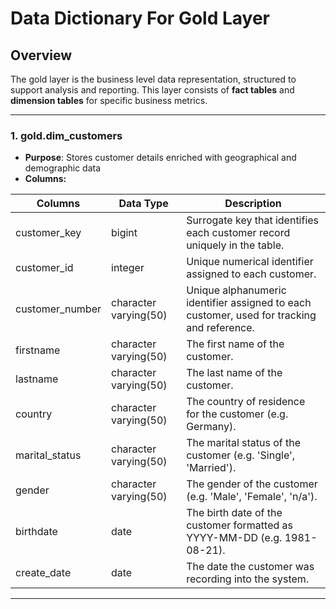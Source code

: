 # Data Dictionary For Gold Layer

## Overview
The gold layer is the business level data representation, structured to support analysis and reporting. This layer consists of **fact tables** and **dimension tables** for specific business metrics.

---

### 1. **gold.dim_customers**
- **Purpose**: Stores customer details enriched with geographical and demographic data
- **Columns:**

| Columns         | Data Type             | Description                                                                                |
------------------|-----------------------|--------------------------------------------------------------------------------------------|
| customer_key    | bigint                | Surrogate key that identifies each customer record uniquely in the table.                  |
| customer_id     | integer               | Unique numerical identifier assigned to each customer.                                     |
| customer_number | character varying(50) | Unique alphanumeric identifier assigned to each customer, used for tracking and reference. |
| firstname       | character varying(50) | The first name of the customer.                                                            |
| lastname        | character varying(50) | The last name of the customer.                                                             |
| country         | character varying(50) | The country of residence for the customer (e.g. Germany).                                  |
| marital_status  | character varying(50) | The marital status of the customer (e.g. 'Single', 'Married').                             |
| gender          | character varying(50) | The gender of the customer (e.g. 'Male', 'Female', 'n/a').                                 |
| birthdate       | date                  | The birth date of the customer formatted as YYYY-MM-DD (e.g. 1981-08-21).                  |
| create_date     | date                  | The date the customer was recording into the system.                                       |

---
